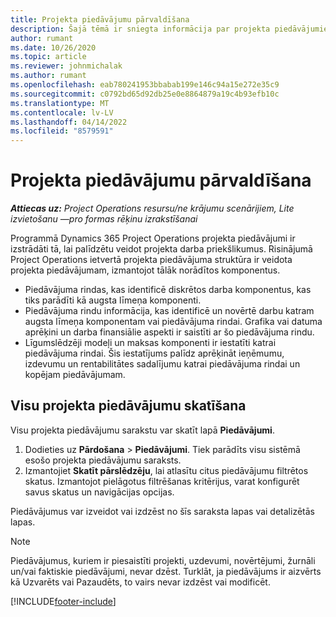 ```yaml
---
title: Projekta piedāvājumu pārvaldīšana
description: Šajā tēmā ir sniegta informācija par projekta piedāvājumiem.
author: rumant
ms.date: 10/26/2020
ms.topic: article
ms.reviewer: johnmichalak
ms.author: rumant
ms.openlocfilehash: eab780241953bbabab199e146c94a15e272e35c9
ms.sourcegitcommit: c0792bd65d92db25e0e8864879a19c4b93efb10c
ms.translationtype: MT
ms.contentlocale: lv-LV
ms.lasthandoff: 04/14/2022
ms.locfileid: "8579591"
---
```

# <a name="manage-project-quotes"></a>Projekta piedāvājumu pārvaldīšana

_**Attiecas uz:** Project Operations resursu/ne krājumu scenārijiem, Lite izvietošanu —pro formas rēķinu izrakstīšanai_

Programmā Dynamics 365 Project Operations projekta piedāvājumi ir izstrādāti tā, lai palīdzētu veidot projekta darba priekšlikumus. Risinājumā Project Operations ietvertā projekta piedāvājuma struktūra ir veidota projekta piedāvājumam, izmantojot tālāk norādītos komponentus.

  - Piedāvājuma rindas, kas identificē diskrētos darba komponentus, kas tiks parādīti kā augsta līmeņa komponenti.
  - Piedāvājuma rindu informācija, kas identificē un novērtē darbu katram augsta līmeņa komponentam vai piedāvājuma rindai. Grafika vai datuma aprēķini un darba finansiālie aspekti ir saistīti ar šo piedāvājuma rindu.
  - Līgumslēdzēji modeļi un maksas komponenti ir iestatīti katrai piedāvājuma rindai. Šis iestatījums palīdz aprēķināt ieņēmumu, izdevumu un rentabilitātes sadalījumu katrai piedāvājuma rindai un kopējam piedāvājumam.

## <a name="view-all-project-based-quotes"></a>Visu projekta piedāvājumu skatīšana

Visu projekta piedāvājumu sarakstu var skatīt lapā **Piedāvājumi**. 

1. Dodieties uz **Pārdošana** > **Piedāvājumi**. Tiek parādīts visu sistēmā esošo projekta piedāvājumu saraksts. 
2. Izmantojiet **Skatīt pārslēdzēju**, lai atlasītu citus piedāvājumu filtrētos skatus. Izmantojot pielāgotus filtrēšanas kritērijus, varat konfigurēt savus skatus un navigācijas opcijas.

Piedāvājumus var izveidot vai izdzēst no šīs saraksta lapas vai detalizētās lapas.

 > [!NOTE]
 > Piedāvājumus, kuriem ir piesaistīti projekti, uzdevumi, novērtējumi, žurnāli un/vai faktiskie piedāvājumi, nevar dzēst. Turklāt, ja piedāvājums ir aizvērts kā Uzvarēts vai Pazaudēts, to vairs nevar izdzēst vai modificēt. 


[!INCLUDE[footer-include](../../includes/footer-banner.md)]
